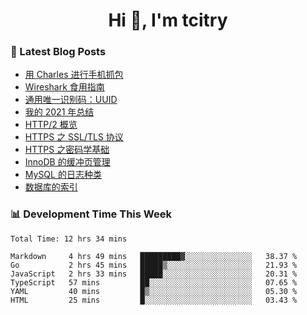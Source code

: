 <h1 align="center">Hi 👋, I'm tcitry</h1>

### 📝 Latest Blog Posts

<!-- BLOG-POST-LIST:START -->
- [用 Charles 进行手机抓包](https://yindongliang.com/posts/use-charles-capture-package-on-mobile/)
- [Wireshark 食用指南](https://yindongliang.com/posts/wireshark-usage/)
- [通用唯一识别码：UUID](https://yindongliang.com/posts/intro-uuid/)
- [我的 2021 年总结](https://yindongliang.com/posts/review-2021/)
- [HTTP/2 概览](https://yindongliang.com/posts/http2-101/)
- [HTTPS 之 SSL/TLS 协议](https://yindongliang.com/posts/https-ssl-tls-protocol/)
- [HTTPS 之密码学基础](https://yindongliang.com/posts/https-algorithems/)
- [InnoDB 的缓冲页管理](https://yindongliang.com/posts/innodb-memory-management/)
- [MySQL 的日志种类](https://yindongliang.com/posts/mysql-log/)
- [数据库的索引](https://yindongliang.com/posts/db-index/)
<!-- BLOG-POST-LIST:END -->

### 📊 Development Time This Week

<!--START_SECTION:waka-->

```text
Total Time: 12 hrs 34 mins

Markdown     4 hrs 49 mins   █████████▓░░░░░░░░░░░░░░░   38.37 %
Go           2 hrs 45 mins   █████▒░░░░░░░░░░░░░░░░░░░   21.93 %
JavaScript   2 hrs 33 mins   █████░░░░░░░░░░░░░░░░░░░░   20.31 %
TypeScript   57 mins         ██░░░░░░░░░░░░░░░░░░░░░░░   07.65 %
YAML         40 mins         █▒░░░░░░░░░░░░░░░░░░░░░░░   05.30 %
HTML         25 mins         █░░░░░░░░░░░░░░░░░░░░░░░░   03.43 %
```

<!--END_SECTION:waka-->

